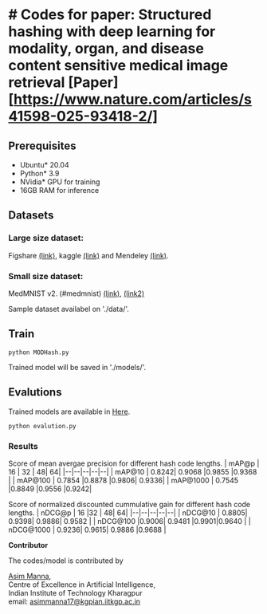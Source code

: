# # Codes for paper:  Structured hashing with deep learning for modality, organ, and disease content sensitive medical image retrieval [Paper][https://www.nature.com/articles/s41598-025-93418-2/]


## Prerequisites
* Ubuntu\* 20.04
* Python\* 3.9
* NVidia\* GPU for training
* 16GB RAM for inference


## Datasets
### Large size dataset:
  Figshare [(link)](https://figshare.com/articles/dataset/brain_tumor_dataset/1512427/5), kaggle [(link)](https://www.kaggle.com/datasets/aryashah2k/breast-ultrasound-images-dataset) and Mendeley [(link)](https://data.mendeley.com/datasets/rscbjbr9sj/2).
### Small size dataset:
MedMNIST v2. (#medmnist) [(link)](https://zenodo.org/record/6496656), [(link2)](https://medmnist.com/)


Sample dataset availabel on './data/'.

## Train
```
python MODHash.py
```
Trained model will be saved in './models/'.

## Evalutions
Trained models are available in [Here](https://iitkgpacin-my.sharepoint.com/:f:/g/personal/asimmanna17_kgpian_iitkgp_ac_in/EhAbL4IyLiFFrkMdJbRIuHMBj8cHos1ThDWzZN-nrSRzeg?e=mx7o1N).
```
python evalution.py
```

### Results
Score of mean avergae precision for different hash code lengths.
| mAP@p |  16  |  32 | 48| 64|
|--|--|--|--|--|
| mAP@10 | 0.8242| 0.9068 |0.9855 |0.9368 |
| mAP@100 | 0.7854 |0.8878 |0.9806| 0.9336|
| mAP@1000 | 0.7545 |0.8849 |0.9556 |0.9242|

Score of normalized discounted cummulative gain for different hash code lengths.
| nDCG@p |  16  |32 | 48| 64|
|--|--|--|--|--|
| nDCG@10 | 0.8805| 0.9398| 0.9886| 0.9582 |
| nDCG@100 |0.9006| 0.9481 |0.9901|0.9640 |
| nDCG@1000 | 0.9236| 0.9615| 0.9886 |0.9688 |


**Contributor**

The codes/model is contributed  by

<a href="https://www.linkedin.com/in/asimmanna17/">Asim Manna</a>, </br>
Centre of Excellence in Artificial Intelligence, </br>
Indian Institute of Technology Kharagpur </br>
email: asimmanna17@kgpian.iitkgp.ac.in </br> 

